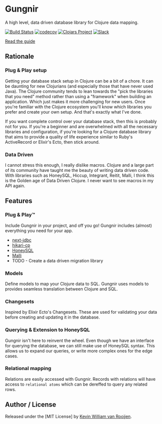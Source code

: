 # Gungnir

A high level, data driven database library for Clojure data mapping.

[![Build Status](https://travis-ci.org/kwrooijen/gungnir.svg?branch=master)](https://travis-ci.org/kwrooijen/gungnir)
[![codecov](https://codecov.io/gh/kwrooijen/gungnir/branch/master/graph/badge.svg)](https://codecov.io/gh/kwrooijen/gungnir)
[![Clojars Project](https://img.shields.io/clojars/v/gungnir.svg)](https://clojars.org/kwrooijen/gungnir)
[![Slack](https://img.shields.io/badge/clojurians-gungnir-blue.svg?logo=slack)](https://clojurians.slack.com/messages/gungnir/)


[Read the guide](https://kwrooijen.github.io/gungnir/guide.html)

## Rationale

### Plug & Play setup

Getting your database stack setup in Clojure can be a bit of a chore. It can be
daunting for new Clojurians (and especially those that have never used
Java). The Clojure community tends to lean towards the "pick the libraries that
you need" method rather than using a "framework" when building an
application. Which just makes it more challenging for new users. Once you're
familiar with the Clojure ecosystem you'll know which libraries you prefer and
create your own setup. And that's exactly what I've done.

If you want complete control over your database stack, then this is probably not
for you. If you're a beginner and are overwhelmed with all the necessary
libraries and configuration, if you're looking for a Clojure database library
that aims to provide a quality of life experience similar to Ruby's ActiveRecord
or Elixir's Ecto, then stick around.

### Data Driven

I cannot stress this enough, I really dislike macros. Clojure and a large part
of its community have taught me the beauty of writing data driven code. With
libraries such as HoneySQL, Hiccup, Integrant, Reitit, Malli, I think this is
the Golden age of Data Driven Clojure. I never want to see macros in my API
again.

## Features

### Plug & Play™

Include Gungnir in your project, and off you go! Gungnir includes (almost)
everything you need for your app.

* [next-jdbc](https://github.com/seancorfield/next-jdbc)
* [hikari-cp](https://github.com/brettwooldridge/HikariCP)
* [HoneySQL](https://github.com/seancorfield/honeysql)
* [Malli](https://github.com/metosin/malli)
* TODO - Create a data driven migration library

### Models

Define models to map your Clojure data to SQL. Gungnir uses models to provides
seamless translation between Clojure and SQL.

### Changesets

Inspired by Elixir Ecto's Changesets. These are used for validating your data
before creating and updating it in the database.

### Querying & Extension to HoneySQL

Gungnir isn't here to reinvent the wheel. Even though we have an interface for
querying the database, we can still make use of HoneySQL syntax. This allows us
to expand our queries, or write more complex ones for the edge cases.

### Relational mapping

Relations are easily accessed with Gungnir. Records with relations will have
access to `relational atoms` which can be dereffed to query any related rows.

## Author / License

Released under the [MIT License] by [Kevin William van Rooijen].

[Kevin William van Rooijen]: https://twitter.com/kwrooijen
